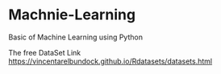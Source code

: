# Machnie-Learning
Basic of Machine Learning using Python 

The free DataSet Link 
https://vincentarelbundock.github.io/Rdatasets/datasets.html
